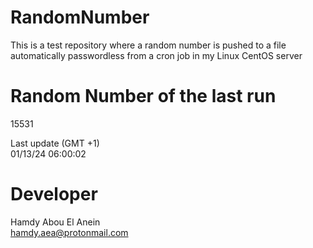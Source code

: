 # RandomNumber    
This is a test repository where a random number is pushed to a file automatically passwordless from a cron job in my Linux CentOS server    
# Random Number of the last run   
15531
      
Last update (GMT +1)    
01/13/24 06:00:02
# Developer    
Hamdy Abou El Anein   
hamdy.aea@protonmail.com

